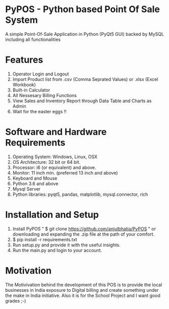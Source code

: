 # PyPOS - Python based Point Of Sale System
A simple Point-Of-Sale Application in Python (PyQt5 GUI) backed by MySQL including all functionalities

# Features
1. Operator Login and Logout 
2. Import Product list from .csv (Comma Seprated Values) or .xlsx (Excel Workbook)
3. Built-in Calculator
4. All Nessesary Billing Functions
5. View Sales and Inventory Report through Data Table and Charts as Admin
6. Wait for the easter eggs !!

# Software and Hardware Requirements
1.	Operating System: Windows, Linux, OSX
2.	OS Architecture: 32 bit or 64 bit.
3.	Processor: i6 (or equivalent) and above.
4.	Monitor: 11 inch min. (preferred 13 inch and above)
5.	Keyboard and Mouse
6.	Python 3.6 and above
7.	Mysql Server
8.	Python libraries: pyqt5, pandas, matplotlib, mysql.connector, rich

# Installation and Setup
1. Install PyPOS " $ git clone https://github.com/anjulbhatia/PyPOS " or downloading and expanding the .zip file at the path of your comfort. 
2. $ pip install -r requirements.txt
2. Run setup.py and provide it with the useful insights.
3. Run the main.py and login to your account.

# Motivation
The Motivivation behind the development of this POS is to provide the local businesses in India exposure to Digital billing and create something under the make in India initiative. Also it is for the School Project and I want good grades ;-)
